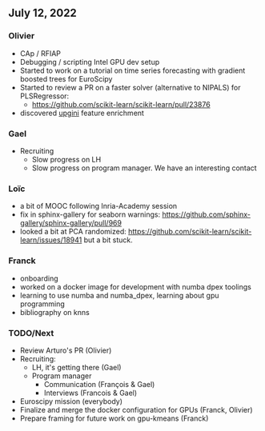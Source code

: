 ## July 12, 2022

### Olivier

- CAp / RFIAP
- Debugging / scripting Intel GPU dev setup 
- Started to work on a tutorial on time series forecasting with gradient boosted trees for EuroScipy
- Started to review a PR on a faster solver (alternative to NIPALS) for PLSRegressor:
    - https://github.com/scikit-learn/scikit-learn/pull/23876
- discovered [upgini](https://github.com/upgini/upgini) feature enrichment

### Gael

- Recruiting
    - Slow progress on LH
    - Slow progress on program manager. We have an interesting contact


### Loïc

- a bit of MOOC following Inria-Academy session
- fix in sphinx-gallery for seaborn warnings: https://github.com/sphinx-gallery/sphinx-gallery/pull/969
- looked a bit at PCA randomized: https://github.com/scikit-learn/scikit-learn/issues/18941 but a bit stuck.

### Franck

- onboarding
- worked on a docker image for development with numba dpex toolings
- learning to use numba and numba_dpex, learning about gpu programming
- bibliography on knns

### TODO/Next

- Review Arturo's PR (Olivier)
- Recruiting:
    - LH, it's getting there (Gael)
    - Program manager
        - Communication (François & Gael)
        - Interviews (Francois & Gael)
- Euroscipy mission (everybody)
- Finalize and merge the docker configuration for GPUs (Franck, Olivier)
- Prepare framing for future work on gpu-kmeans (Franck)
